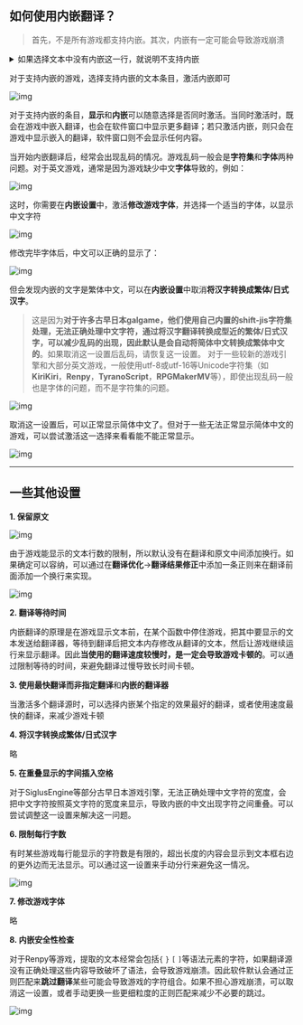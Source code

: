 ## 如何使用内嵌翻译？

> 首先，不是所有游戏都支持内嵌。其次，内嵌有一定可能会导致游戏崩溃


<details>
  <summary>如果选择文本中没有内嵌这一行，就说明不支持内嵌</summary>
  <img src="https://image.lunatranslator.org/zh/embed/noembed.png">
  <img src="https://image.lunatranslator.org/zh/embed/someembed.png">
</details>

对于支持内嵌的游戏，选择支持内嵌的文本条目，激活内嵌即可

![img](https://image.lunatranslator.org/zh/embed/select.png)

对于支持内嵌的条目，**显示**和**内嵌**可以随意选择是否同时激活。当同时激活时，既会在游戏中嵌入翻译，也会在软件窗口中显示更多翻译；若只激活内嵌，则只会在游戏中显示嵌入的翻译，软件窗口则不会显示任何内容。

当开始内嵌翻译后，经常会出现乱码的情况。游戏乱码一般会是**字符集**和**字体**两种问题。对于英文游戏，通常是因为游戏缺少中文**字体**导致的，例如：

![img](https://image.lunatranslator.org/zh/embed/luanma.png)

这时，你需要在**内嵌设置**中，激活**修改游戏字体**，并选择一个适当的字体，以显示中文字符

![img](https://image.lunatranslator.org/zh/embed/ziti.png)

修改完毕字体后，中文可以正确的显示了：

![img](https://image.lunatranslator.org/zh/embed/okembed.png)

但会发现内嵌的文字是繁体中文，可以在**内嵌设置**中取消**将汉字转换成繁体/日式汉字**。

>这是因为**对于许多古早日本galgame，他们使用自己内置的shift-jis字符集处理，无法正确处理中文字符，通过将汉字翻译转换成型近的繁体/日式汉字，可以减少乱码的出现，因此默认是会自动将简体中文转换成繁体中文的**。如果取消这一设置后乱码，请恢复这一设置。
对于一些较新的游戏引擎和大部分英文游戏，一般使用utf-8或utf-16等Unicode字符集（如**KiriKiri**，**Renpy**，**TyranoScript**，**RPGMakerMV**等），即使出现乱码一般也是字体的问题，而不是字符集的问题。

![img](https://image.lunatranslator.org/zh/embed/fanti.png)

取消这一设置后，可以正常显示简体中文了。但对于一些无法正常显示简体中文的游戏，可以尝试激活这一选择来看看能不能正常显示。

![img](https://image.lunatranslator.org/zh/embed/good.png)

** **

## 一些其他设置

**1. 保留原文** 

![img](https://image.lunatranslator.org/zh/embed/keeporigin.png)

由于游戏能显示的文本行数的限制，所以默认没有在翻译和原文中间添加换行。如果确定可以容纳，可以通过在**翻译优化**->**翻译结果修正**中添加一条正则来在翻译前面添加一个换行来实现。

![img](https://image.lunatranslator.org/zh/embed/addspace.png)

**2. 翻译等待时间**

内嵌翻译的原理是在游戏显示文本前，在某个函数中停住游戏，把其中要显示的文本发送给翻译器，等待到翻译后把文本内存修改从翻译的文本，然后让游戏继续运行来显示翻译。因此**当使用的翻译速度较慢时，是一定会导致游戏卡顿的**。可以通过限制等待的时间，来避免翻译过慢导致长时间卡顿。

**3. 使用最快翻译而非指定翻译**和**内嵌的翻译器**

当激活多个翻译源时，可以选择内嵌某个指定的效果最好的翻译，或者使用速度最快的翻译，来减少游戏卡顿

**4. 将汉字转换成繁体/日式汉字**

略

**5. 在重叠显示的字间插入空格**

对于SiglusEngine等部分古早日本游戏引擎，无法正确处理中文字符的宽度，会把中文字符按照英文字符的宽度来显示，导致内嵌的中文出现字符之间重叠。可以尝试调整这一设置来解决这一问题。

**6. 限制每行字数**

有时某些游戏每行能显示的字符数是有限的，超出长度的内容会显示到文本框右边的更外边而无法显示。可以通过这一设置来手动分行来避免这一情况。

![img](https://image.lunatranslator.org/zh/embed/limitlength.png)

**7. 修改游戏字体**

略

**8. 内嵌安全性检查**

对于Renpy等游戏，提取的文本经常会包括`{` `}` `[` `]`等语法元素的字符，如果翻译源没有正确处理这些内容导致破坏了语法，会导致游戏崩溃。因此软件默认会通过正则匹配来**跳过翻译**某些可能会导致游戏的字符组合。如果不担心游戏崩溃，可以取消这一设置，或者手动更换一些更细粒度的正则匹配来减少不必要的跳过。

![img](https://image.lunatranslator.org/zh/embed/safeskip.png)